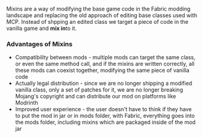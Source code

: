 Mixins are a way of modifying the base game code in the Fabric modding landscape and replacing the old approach of editing base classes used with MCP. Instead of shpping an edited class we target a piece of code in the vanilla game and **mix in**to it.  

### Advantages of Mixins  
- Compatibility between mods - multiple mods can target the same class, or even the same method call, and if the mixins are written correctly, all these mods can coexist together, modifying the same piece of vanilla code  
- Actually legal distribution - since we are no longer shipping a modified vanilla class, only a set of patches for it, we are no longer breaking Mojang's copyright and can distribute our mod on platforms like Modrinth  
- Improved user experience - the user doesn't have to think if they have to put the mod in jar or in mods folder, with Fabric, everything goes into the mods folder, including mixins which are packaged inside of the mod jar  


